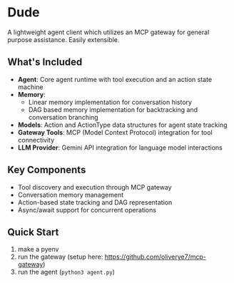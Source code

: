 # Dude

A lightweight agent client which utilizes an MCP gateway for general purpose assistance. Easily extensible.

## What's Included

- **Agent**: Core agent runtime with tool execution and an action state machine
- **Memory**: 
    - Linear memory implementation for conversation history
    - DAG based memory implementation for backtracking and conversation branching
- **Models**: Action and ActionType data structures for agent state tracking
- **Gateway Tools**: MCP (Model Context Protocol) integration for tool connectivity
- **LLM Provider**: Gemini API integration for language model interactions

## Key Components

- Tool discovery and execution through MCP gateway
- Conversation memory management
- Action-based state tracking and DAG representation
- Async/await support for concurrent operations

## Quick Start

1) make a pyenv
2) run the gateway (setup here: https://github.com/oliverye7/mcp-gateway)
3) run the agent (`python3 agent.py`)
